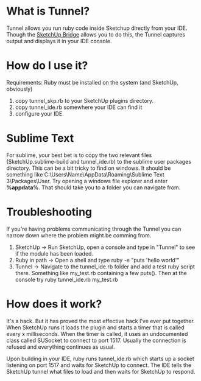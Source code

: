 What is Tunnel?
===============

Tunnel allows you run ruby code inside Sketchup directly from your IDE.  Though the [SketchUp Bridge](http://www.ibm.com/developerworks/opensource/library/os-eclipse-sketchup1/) allows you to do this, the Tunnel captures output and displays it in your IDE console.

How do I use it?
================

Requirements:  Ruby must be installed on the system (and SketchUp, obviously)

1. copy tunnel_skp.rb to your SketchUp plugins directory.
2. copy tunnel_ide.rb somewhere your IDE can find it
3. configure your IDE.

Sublime Text
============

For sublime, your best bet is to copy the two relevant files (SketchUp.sublime-build and tunnel_ide.rb) to the sublime user packages directory.  This can be a bit tricky to find on windows.  It should be something like C:\Users\Name\AppData\Roaming\Sublime Text 3\Packages\User.  Try opening a windows file explorer and enter **%appdata%**.  That should take you to a folder you can navigate from.


Troubleshooting
===============

If you're having problems communicating through the Tunnel you can narrow down where the problem might be comming from.

1. SketchUp -> Run SketchUp, open a console and type in "Tunnel" to see if the module has been loaded.
2. Ruby in path -> Open a shell and type
				ruby -e "puts 'hello world'"
3. Tunnel -> Navigate to the tunnel_ide.rb folder and add a test ruby script there.  Something like my_test.rb containing a few puts().  Then at the console try
				ruby tunnel_ide.rb my_test.rb


How does it work?
=================

It's a hack.  But it has proved the most effective hack I've ever put together.  When SketchUp runs it loads the plugin and starts a timer that is called every x milliseconds.  When the timer is called, it uses an undocumented class called SUSocket to connect to port 1517.  Usually the connection is refused and everything continues as usual.

Upon building in your IDE, ruby runs tunnel_ide.rb which starts up a socket listening on port 1517 and waits for SketchUp to connect.  The IDE tells the SketchUp tunnel what files to load and then waits for SketchUp to respond.